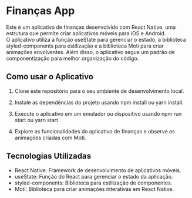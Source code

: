 # Finanças App

Este é um aplicativo de finanças desenvolvido com React Native, uma estrutura que permite criar aplicativos móveis para iOS e Android. <br>
O aplicativo utiliza a função useState para gerenciar o estado, a biblioteca styled-components para estilização e a biblioteca Moti para criar animações envolventes. Além disso, o aplicativo segue um padrão de componentização para melhor organização do código.

## Como usar o Aplicativo

1. Clone este repositório para o seu ambiente de desenvolvimento local.

2. Instale as dependências do projeto usando npm install ou yarn install.

3. Execute o aplicativo em um emulador ou dispositivo usando npm run start ou yarn start.

4. Explore as funcionalidades do aplicativo de finanças e observe as animações criadas com Moti.

## Tecnologias Utilizadas

- React Native: Framework de desenvolvimento de aplicativos móveis.
- useState: Função do React para gerenciar o estado da aplicação.
- styled-components: Biblioteca para estilização de componentes.
- Moti: Biblioteca para criar animações interativas em React Native.
